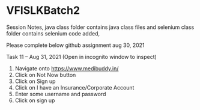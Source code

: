 # VFISLKBatch2

Session Notes, java class folder contains java class files and selenium class folder contains selenium code added,


Please complete below github assignment aug 30, 2021

Task 11 – Aug 31, 2021 (Open in incognito window to inspect) 
1.	Navigate onto https://www.medibuddy.in/
2.	Click on Not Now button
3.	Click on Sign up
4.	Click on I have an Insurance/Corporate Account
5.	Enter some username and password 
6.	Click on sign up


